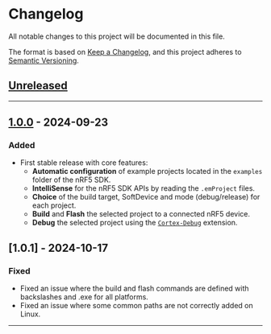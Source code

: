 # Changelog

All notable changes to this project will be documented in this file.

The format is based on [Keep a Changelog](https://keepachangelog.com/en/1.0.0/),
and this project adheres to [Semantic Versioning](https://semver.org/spec/v2.0.0.html).

## [Unreleased]

---

## [1.0.0] - 2024-09-23

### Added
- First stable release with core features:
  - **Automatic configuration** of example projects located in the `examples` folder of the nRF5 SDK.
  - **IntelliSense** for the nRF5 SDK APIs by reading the `.emProject` files.
  - **Choice** of the build target, SoftDevice and mode (debug/release) for each project.
  - **Build** and **Flash** the selected project to a connected nRF5 device.
  - **Debug** the selected project using the [`Cortex-Debug`](https://github.com/Marus/cortex-debug) extension.

## [1.0.1] - 2024-10-17

### Fixed
- Fixed an issue where the build and flash commands are defined with backslashes and .exe for all platforms.
- Fixed an issue where some common paths are not correctly added on Linux.

---

<!-- Links to compare differences between versions -->
[Unreleased]: https://github.com/CedricHirschi/nrf5-examples-manager/compare/v1.0.0...HEAD
[1.0.0]: https://github.com/CedricHirschi/nrf5-examples-manager/releases/tag/v1.0.0
